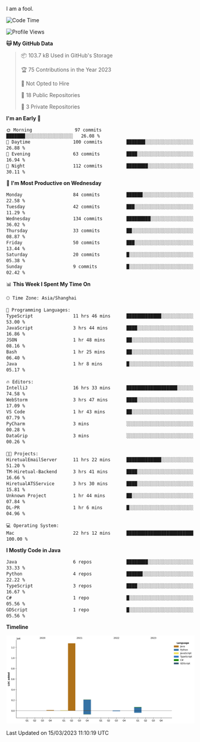 I am a fool.

<!--START_SECTION:waka-->
![Code Time](http://img.shields.io/badge/Code%20Time-179%20hrs%2012%20mins-blue)

![Profile Views](http://img.shields.io/badge/Profile%20Views-10-blue)

**🐱 My GitHub Data** 

> 📦 103.7 kB Used in GitHub's Storage 
 > 
> 🏆 75 Contributions in the Year 2023
 > 
> 🚫 Not Opted to Hire
 > 
> 📜 18 Public Repositories 
 > 
> 🔑 3 Private Repositories 
 > 
**I'm an Early 🐤** 

```text
🌞 Morning                97 commits          ███████░░░░░░░░░░░░░░░░░░   26.08 % 
🌆 Daytime                100 commits         ███████░░░░░░░░░░░░░░░░░░   26.88 % 
🌃 Evening                63 commits          ████░░░░░░░░░░░░░░░░░░░░░   16.94 % 
🌙 Night                  112 commits         ████████░░░░░░░░░░░░░░░░░   30.11 % 
```
📅 **I'm Most Productive on Wednesday** 

```text
Monday                   84 commits          ██████░░░░░░░░░░░░░░░░░░░   22.58 % 
Tuesday                  42 commits          ███░░░░░░░░░░░░░░░░░░░░░░   11.29 % 
Wednesday                134 commits         █████████░░░░░░░░░░░░░░░░   36.02 % 
Thursday                 33 commits          ██░░░░░░░░░░░░░░░░░░░░░░░   08.87 % 
Friday                   50 commits          ███░░░░░░░░░░░░░░░░░░░░░░   13.44 % 
Saturday                 20 commits          █░░░░░░░░░░░░░░░░░░░░░░░░   05.38 % 
Sunday                   9 commits           █░░░░░░░░░░░░░░░░░░░░░░░░   02.42 % 
```


📊 **This Week I Spent My Time On** 

```text
🕑︎ Time Zone: Asia/Shanghai

💬 Programming Languages: 
TypeScript               11 hrs 46 mins      █████████████░░░░░░░░░░░░   53.00 % 
JavaScript               3 hrs 44 mins       ████░░░░░░░░░░░░░░░░░░░░░   16.86 % 
JSON                     1 hr 48 mins        ██░░░░░░░░░░░░░░░░░░░░░░░   08.16 % 
Bash                     1 hr 25 mins        ██░░░░░░░░░░░░░░░░░░░░░░░   06.40 % 
Java                     1 hr 8 mins         █░░░░░░░░░░░░░░░░░░░░░░░░   05.17 % 

🔥 Editors: 
IntelliJ                 16 hrs 33 mins      ███████████████████░░░░░░   74.58 % 
WebStorm                 3 hrs 47 mins       ████░░░░░░░░░░░░░░░░░░░░░   17.09 % 
VS Code                  1 hr 43 mins        ██░░░░░░░░░░░░░░░░░░░░░░░   07.79 % 
PyCharm                  3 mins              ░░░░░░░░░░░░░░░░░░░░░░░░░   00.28 % 
DataGrip                 3 mins              ░░░░░░░░░░░░░░░░░░░░░░░░░   00.26 % 

🐱‍💻 Projects: 
HiretualEmailServer      11 hrs 22 mins      █████████████░░░░░░░░░░░░   51.20 % 
TM-Hiretual-Backend      3 hrs 41 mins       ████░░░░░░░░░░░░░░░░░░░░░   16.66 % 
HiretualATSService       3 hrs 30 mins       ████░░░░░░░░░░░░░░░░░░░░░   15.81 % 
Unknown Project          1 hr 44 mins        ██░░░░░░░░░░░░░░░░░░░░░░░   07.84 % 
DL-PR                    1 hr 6 mins         █░░░░░░░░░░░░░░░░░░░░░░░░   04.96 % 

💻 Operating System: 
Mac                      22 hrs 12 mins      █████████████████████████   100.00 % 
```

**I Mostly Code in Java** 

```text
Java                     6 repos             ████████░░░░░░░░░░░░░░░░░   33.33 % 
Python                   4 repos             ██████░░░░░░░░░░░░░░░░░░░   22.22 % 
TypeScript               3 repos             ████░░░░░░░░░░░░░░░░░░░░░   16.67 % 
C#                       1 repo              █░░░░░░░░░░░░░░░░░░░░░░░░   05.56 % 
GDScript                 1 repo              █░░░░░░░░░░░░░░░░░░░░░░░░   05.56 % 
```



**Timeline**

![Lines of Code chart](https://raw.githubusercontent.com/VeejaLiu/VeejaLiu/master/assets/bar_graph.png)


 Last Updated on 15/03/2023 11:10:19 UTC
<!--END_SECTION:waka-->
